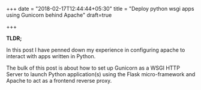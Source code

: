 +++
date = "2018-02-17T12:44:44+05:30"
title = "Deploy python wsgi apps using Gunicorn behind Apache"
draft=true

+++

**TLDR;**

In this post I have penned down my experience in configuring apache to interact with apps written in Python.

The bulk of this post is about how to set up Gunicorn as a WSGI HTTP Server to launch Python application(s) using the Flask micro-framework and Apache to act as a frontend reverse proxy.
